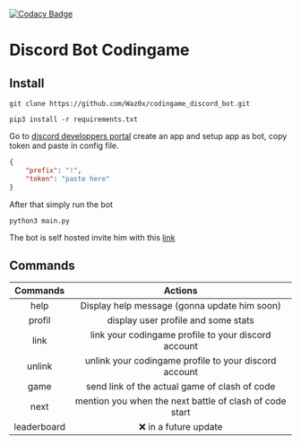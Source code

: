[![Codacy Badge](https://app.codacy.com/project/badge/Grade/8aeedd86c1dc4ddea2b9517573c8e056)](https://www.codacy.com/gh/Waz0x/codingame_discord_bot/dashboard?utm_source=github.com&amp;utm_medium=referral&amp;utm_content=Waz0x/codingame_discord_bot&amp;utm_campaign=Badge_Grade)
# Discord Bot Codingame

## Install
``git clone https://github.com/Waz0x/codingame_discord_bot.git``

``pip3 install -r requirements.txt``

Go to [discord developpers portal](https://discord.com/developers/applications) create an app and setup app as bot, copy token and paste in config file.

```json
{
    "prefix": "!",
    "token": "paste here"
}
```

After that simply run the bot

``python3 main.py``

The bot is self hosted invite him with this [link](https://discord.com/api/oauth2/authorize?client_id=866601410237038592&permissions=19456&scope=bot)

## Commands

| Commands      | Actions                                                   |
| :------------:|:---------------------------------------------------------:|
| help          |   Display help message (gonna update him soon)            |
| profil        | display user profile and some stats                       |
| link          | link your codingame profile to your discord account       |
| unlink        | unlink your codingame profile to your discord account     |
| game          | send link of the actual game of clash of code             |
| next          | mention you when the next battle of clash of code start   |
| leaderboard   | :x: in a future update                                    |
